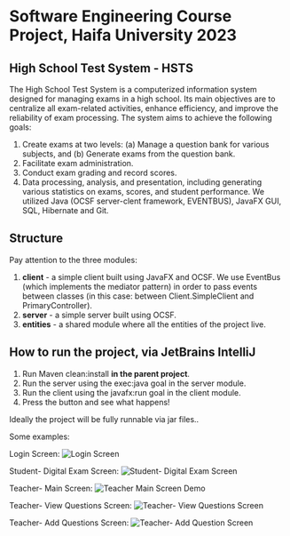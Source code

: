 # Software Engineering Course Project, Haifa University 2023
## High School Test System - HSTS
The High School Test System is a computerized information system designed for managing exams in a high school. Its main objectives are to centralize all exam-related activities, enhance efficiency, and improve the reliability of exam processing. The system aims to achieve the following goals:

1. Create exams at two levels: (a) Manage a question bank for various subjects, and (b) Generate exams from the question bank.
2. Facilitate exam administration.
3. Conduct exam grading and record scores.
4. Data processing, analysis, and presentation, including generating various statistics on exams, scores, and student performance.
We utilized Java (OCSF server-clent framework, EVENTBUS), JavaFX GUI, SQL, Hibernate and Git.

## Structure
Pay attention to the three modules:
1. **client** - a simple client built using JavaFX and OCSF. We use EventBus (which implements the mediator pattern) in order to pass events between classes (in this case: between Client.SimpleClient and PrimaryController).
2. **server** - a simple server built using OCSF.
3. **entities** - a shared module where all the entities of the project live.

## How to run the project, via JetBrains IntelliJ
1. Run Maven clean:install **in the parent project**.
2. Run the server using the exec:java goal in the server module.
3. Run the client using the javafx:run goal in the client module.
4. Press the button and see what happens!

Ideally the project will be fully runnable via jar files..


Some examples:

Login Screen:
![Login Screen](https://github.com/IlanSap/HighSchoolTestSystem_Project/assets/106005589/f132c030-dc90-49b2-8ea2-1117b952e28c)

Student- Digital Exam Screen:
![Student- Digital Exam Screen](https://github.com/IlanSap/HighSchoolTestSystem_Project/assets/106005589/122ab368-c7eb-4fbf-a943-0bae984ea560)

Teacher- Main Screen:
![Teacher Main Screen Demo](https://github.com/IlanSap/HighSchoolTestSystem_Project/assets/106005589/2f9f98f8-b44c-4d80-ba21-58f8641b3665)

Teacher- View Questions Screen:
![Teacher- View Questions Screen](https://github.com/IlanSap/HighSchoolTestSystem_Project/assets/106005589/62c49dec-aa33-4a63-b35d-68375da843e0)

Teacher- Add Questions Screen:
![Teacher- Add Question Screen](https://github.com/IlanSap/HighSchoolTestSystem_Project/assets/106005589/a56d145e-e782-4ad9-a022-5037724bf733)



